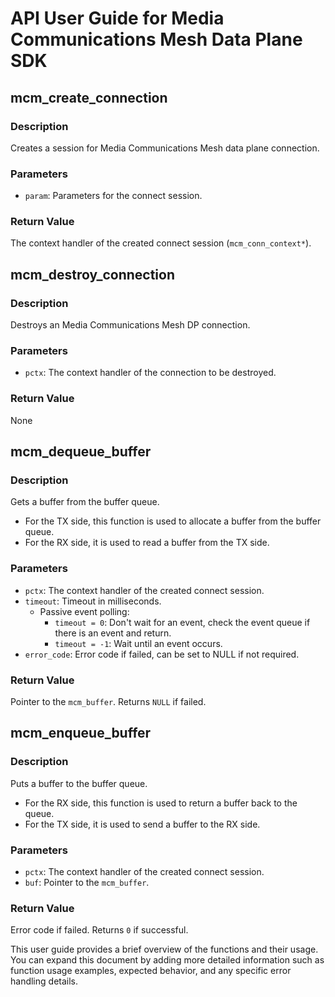 # API User Guide for Media Communications Mesh Data Plane SDK

## mcm_create_connection
### Description
Creates a session for Media Communications Mesh data plane connection.

### Parameters
- `param`: Parameters for the connect session.

### Return Value
The context handler of the created connect session (`mcm_conn_context*`).

## mcm_destroy_connection
### Description
Destroys an Media Communications Mesh DP connection.

### Parameters
- `pctx`: The context handler of the connection to be destroyed.

### Return Value
None

## mcm_dequeue_buffer
### Description
Gets a buffer from the buffer queue.

- For the TX side, this function is used to allocate a buffer from the buffer queue.
- For the RX side, it is used to read a buffer from the TX side.

### Parameters
- `pctx`: The context handler of the created connect session.
- `timeout`: Timeout in milliseconds.
  - Passive event polling:
    - `timeout = 0`: Don't wait for an event, check the event queue if there is an event and return.
    - `timeout = -1`: Wait until an event occurs.
- `error_code`: Error code if failed, can be set to NULL if not required.

### Return Value
Pointer to the `mcm_buffer`. Returns `NULL` if failed.

## mcm_enqueue_buffer
### Description
Puts a buffer to the buffer queue.

- For the RX side, this function is used to return a buffer back to the queue.
- For the TX side, it is used to send a buffer to the RX side.

### Parameters
- `pctx`: The context handler of the created connect session.
- `buf`: Pointer to the `mcm_buffer`.

### Return Value
Error code if failed. Returns `0` if successful.

This user guide provides a brief overview of the functions and their usage. You can expand this document by adding more detailed information such as function usage examples, expected behavior, and any specific error handling details.
